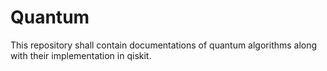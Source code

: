 # Quantum
This repository shall contain documentations of quantum algorithms along with their implementation in qiskit.
